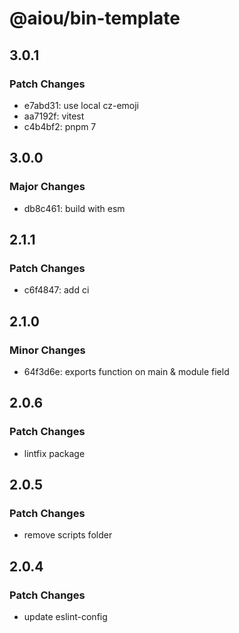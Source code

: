 # @aiou/bin-template

## 3.0.1

### Patch Changes

- e7abd31: use local cz-emoji
- aa7192f: vitest
- c4b4bf2: pnpm 7

## 3.0.0

### Major Changes

- db8c461: build with esm

## 2.1.1

### Patch Changes

- c6f4847: add ci

## 2.1.0

### Minor Changes

- 64f3d6e: exports function on main & module field

## 2.0.6

### Patch Changes

- lintfix package

## 2.0.5

### Patch Changes

- remove scripts folder

## 2.0.4

### Patch Changes

- update eslint-config
